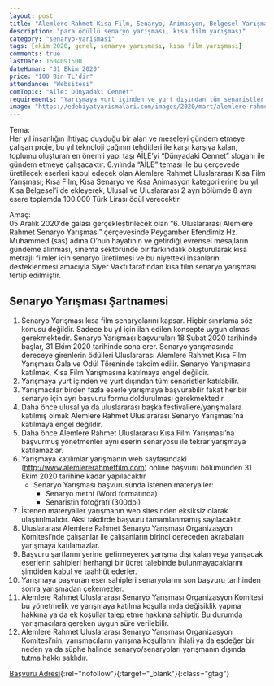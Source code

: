 ```yaml
---
layout: post
title: "Alemlere Rahmet Kısa Film, Senaryo, Animasyon, Belgesel Yarışması"
description: "para ödüllü senaryo yarışması, kısa film yarışması"
category: "senaryo-yarismasi"
tags: [ekim 2020, genel, senaryo yarışması, kısa film yarışması]
comments: true
lastDate: 1604091600    
dateHuman: "31 Ekim 2020"
price: "100 Bin TL'dir"
attendance: "Websitesi"
comTopic: "Aile: Dünyadaki Cennet"
requirements: "Yarışmaya yurt içinden ve yurt dışından tüm senaristler katılabilir."
image: "https://edebiyatyarismalari.com/images/2020/mart/alemlere-rahmet-kisa-film-senaryo-belgesel-animasyon-yarismasi.jpg"
---
```


Tema:  
Her yıl insanlığın ihtiyaç duyduğu bir alan ve meseleyi gündem etmeye çalışan proje, bu yıl teknoloji çağının tehditleri ile karşı karşıya kalan, toplumu oluşturan en önemli yapı taşı AİLE’yi “Dünyadaki Cennet” sloganı ile gündem etmeye çalışacaktır.
6.yılında “AİLE” teması ile bu çerçevede üretilecek eserleri kabul edecek olan Alemlere Rahmet Uluslararası Kısa Film Yarışması; Kısa Film, Kısa Senaryo ve Kısa Animasyon kategorilerine bu yıl Kısa Belgesel’i de ekleyerek, Ulusal ve Uluslararası 2 ayrı bölümde 8 ayrı esere toplamda 100.000 Türk Lirası ödül verecektir.  

Amaç:  
05 Aralık 2020'de galası gerçekleştirilecek olan “6. Uluslararası Alemlere Rahmet Senaryo Yarışması” çerçevesinde Peygamber Efendimiz Hz. Muhammed (sas) adına O’nun hayatının ve getirdiği evrensel mesajların gündeme alınması, sinema sektöründe bir farkındalık oluşturularak kısa metrajlı filmler için senaryo üretilmesi ve bu niyetteki insanların desteklenmesi amacıyla Siyer Vakfı tarafından kısa film senaryo yarışması tertip edilmiştir.  

## Senaryo Yarışması Şartnamesi
1. Senaryo Yarışması kısa film senaryolarını kapsar. Hiçbir sınırlama söz konusu değildir. Sadece bu yıl için ilan edilen konsepte uygun olması gerekmektedir. Senaryo Yarışması başvuruları 18 Şubat 2020 tarihinde başlar, 31 Ekim 2020 tarihinde sona erer. Senaryo yarışmasında dereceye girenlerin ödülleri Uluslararası Alemlere Rahmet Kısa Film Yarışması Gala ve Ödül Töreninde takdim edilir. Senaryo Yarışmasına katılmak, Kısa Film Yarışmasına katılmaya engel değildir.
2. Yarışmaya yurt içinden ve yurt dışından tüm senaristler katılabilir.
3. Yarışmacılar birden fazla eserle yarışmaya başvurabilir fakat her bir senaryo için ayrı başvuru formu doldurulması gerekmektedir.
4. Daha önce ulusal ya da uluslararası başka festivallere/yarışmalara katılmış olmak Alemlere Rahmet Uluslararası Senaryo Yarışması’na katılmaya engel değildir.
5. Daha önce Alemlere Rahmet Uluslararası Kısa Film Yarışması’na başvurmuş yönetmenler aynı eserin senaryosu ile tekrar yarışmaya katılamazlar.
6. Yarışmaya katılımlar yarışmanın web sayfasındaki (http://www.alemlererahmetfilm.com) online başvuru bölümünden 31 Ekim 2020 tarihine kadar yapılacaktır
    - Senaryo Yarışması başvurusunda istenen materyaller:  
        - Senaryo metni (Word formatında)
        - Senaristin fotoğrafı (300dpi)
7. İstenen materyaller yarışmanın web sitesinden eksiksiz olarak ulaştırılmalıdır. Aksi takdirde başvuru tamamlanmamış sayılacaktır.
8. Uluslararası Alemlere Rahmet Senaryo Yarışması Organizasyon Komitesi’nde çalışanlar ile çalışanların birinci dereceden akrabaları yarışmaya katılamazlar.
9. Başvuru şartlarını yerine getirmeyerek yarışma dışı kalan veya yarışacak eserlerin sahipleri herhangi bir ücret talebinde bulunmayacaklarını şimdiden kabul ve taahhüt ederler.
10. Yarışmaya başvuran eser sahipleri senaryolarını son başvuru tarihinden sonra yarışmadan çekemezler.
11. Alemlere Rahmet Uluslararası Senaryo Yarışması Organizasyon Komitesi bu yönetmelik ve yarışmaya katılma koşullarında değişiklik yapma hakkına ya da ek koşullar talep etme hakkına sahiptir. Bu durumda yarışmacılara gereken uygun süre verilebilir.
12. Alemlere Rahmet Uluslararası Senaryo Yarışması Organizasyon Komitesi’nin, yarışmacıların yarışma koşullarını ihlali ya da eşdeğer bir neden ya da şüphe halinde senaryo/senaryoları yarışmanın dışında tutma hakkı saklıdır.

[Başvuru Adresi](http://www.alemlererahmetfilm.com/basvuru/?ref=edebiyatyarismalari.com){:rel="nofollow"}{:target="_blank"}{:class="gtag"}